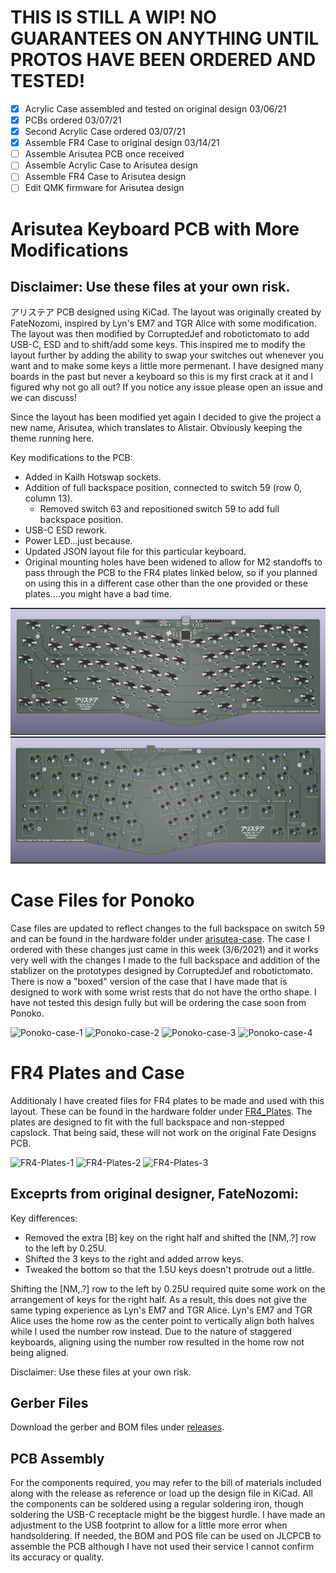 # THIS IS STILL A WIP! NO GUARANTEES ON ANYTHING UNTIL PROTOS HAVE BEEN ORDERED AND TESTED!
- [x] Acrylic Case assembled and tested on original design 03/06/21
- [x] PCBs ordered 03/07/21
- [x] Second Acrylic Case ordered 03/07/21
- [X] Assemble FR4 Case to original design 03/14/21
- [ ] Assemble Arisutea PCB once received
- [ ] Assemble Acrylic Case to Arisutea design
- [ ] Assemble FR4 Case to Arisutea design
- [ ] Edit QMK firmware for Arisutea design
# Arisutea Keyboard PCB with More Modifications
## Disclaimer: Use these files at your own risk.
アリステア PCB designed using KiCad. The layout was originally created by FateNozomi, inspired by Lyn's EM7 and TGR Alice with some modification. The layout was then modified by CorruptedJef and robotictomato to add USB-C, ESD and to shift/add some keys. This inspired me to modify the layout further by adding the ability to swap your switches out whenever you want and to make some keys a little more permenant. I have designed many boards in the past but never a keyboard so this is my first crack at it and I figured why not go all out? If you notice any issue please open an issue and we can discuss!

Since the layout has been modified yet again I decided to give the project a new name, Arisutea, which translates to Alistair. Obviously keeping the theme running here. 

Key modifications to the PCB:
- Added in Kailh Hotswap sockets.
- Addition of full backspace position, connected to switch 59 (row 0, column 13).
  - Removed switch 63 and repositioned switch 59 to add full backspace position.
- USB-C ESD rework.
- Power LED...just because.
- Updated JSON layout file for this particular keyboard.
- Original mounting holes have been widened to allow for M2 standoffs to pass through the PCB to the FR4 plates linked below, so if you planned on using this in a different case other than the one provided or these plates....you might have a bad time. 

![Arisutea](https://raw.githubusercontent.com/mattyams/arisutea-pcb/master/graphics/arisutea-pcb-bottom-3d.png)
![Arisutea-top](https://raw.githubusercontent.com/mattyams/arisutea-pcb/master/graphics/arisutea-pcb-top-3d.png)

# Case Files for Ponoko

Case files are updated to reflect changes to the full backspace on switch 59 and can be found in the hardware folder under [arisutea-case](https://github.com/mattyams/arisutea-pcb/tree/master/hardware/arisutea-case).  The case I ordered with these changes just came in this week (3/6/2021) and it works very well with the changes I made to the full backspace and addition of the stablizer on the prototypes designed by CorruptedJef and robotictomato. There is now a "boxed" version of the case that I have made that is designed to work with some wrist rests that do not have the ortho shape. I have not tested this design fully but will be ordering the case soon from Ponoko.

![Ponoko-case-1](https://imgur.com/FcGVhWI.jpg)
![Ponoko-case-2](https://imgur.com/hdUOVdj.jpg)
![Ponoko-case-3](https://imgur.com/IXYp1Ry.jpg)
![Ponoko-case-4](https://imgur.com/iDQcOTm.jpg)

# FR4 Plates and Case

Additionaly I have created files for FR4 plates to be made and used with this layout. These can be found in the hardware folder under [FR4_Plates](https://github.com/mattyams/arisutea-pcb/tree/master/hardware/FR4_Plates). The plates are designed to fit with the full backspace and non-stepped capslock. That being said, these will not work on the original Fate Designs PCB.

![FR4-Plates-1](https://imgur.com/oCfGKm7.jpg)
![FR4-Plates-2](https://imgur.com/YgkBZqZ.jpg)
![FR4-Plates-3](https://imgur.com/DWLulrx.jpg)
## Exceprts from original designer, FateNozomi:

Key differences:
- Removed the extra [B] key on the right half and shifted the [NM,.?] row to the left by 0.25U.
- Shifted the 3 keys to the right and added arrow keys.
- Tweaked the bottom so that the 1.5U keys doesn't protrude out a little.

Shifting the [NM,.?] row to the left by 0.25U required quite some work on the arrangement of keys for the right half.
As a result, this does not give the same typing experience as Lyn's EM7 and TGR Alice.
Lyn's EM7 and TGR Alice uses the home row as the center point to vertically align both halves while I used the number row instead.
Due to the nature of staggered keyboards, aligning using the number row resulted in the home row not being aligned.

Disclaimer: Use these files at your own risk.

## Gerber Files
Download the gerber and BOM files under [releases](https://github.com/mattyams/arisutea-pcb/releases).

## PCB Assembly
For the components required, you may refer to the bill of materials included along with the release as reference or load up the design file in KiCad.
All the components can be soldered using a regular soldering iron, though soldering the USB-C receptacle might be the biggest hurdle. I have made an adjustment to the USB footprint to allow for a little more error when handsoldering. If needed, the BOM and POS file can be used on JLCPCB to assemble the PCB although I have not used their service I cannot confirm its accuracy or quality.
